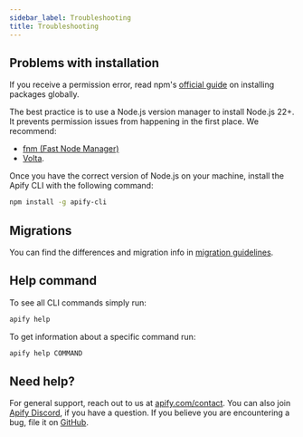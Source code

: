 ```yaml
---
sidebar_label: Troubleshooting
title: Troubleshooting
---
```


## Problems with installation

If you receive a permission error, read npm's [official guide](https://docs.npmjs.com/resolving-eacces-permissions-errors-when-installing-packages-globally) on installing packages globally.

The best practice is to use a Node.js version manager to install Node.js 22+. It prevents permission issues from happening in the first place. We recommend:

- [fnm (Fast Node Manager)](https://github.com/Schniz/fnm)
- [Volta](https://volta.sh/).

Once you have the correct version of Node.js on your machine, install the Apify CLI with the following command:

```bash
npm install -g apify-cli
```

## Migrations

You can find the differences and migration info in [migration guidelines](https://github.com/apify/apify-cli/blob/master/MIGRATIONS.md).

## Help command

To see all CLI commands simply run:

```bash
apify help
```

To get information about a specific command run:

```bash
apify help COMMAND
```

## Need help?

For general support, reach out to us at [apify.com/contact](https://apify.com/contact). You can also join [Apify Discord](https://apify.com/discord), if you have a question. If you believe you are encountering a bug, file it on [GitHub](https://github.com/apify/apify-cli/issues/new).
